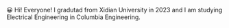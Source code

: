 😀 Hi! Everyone!
I gradutad from Xidian University in 2023 and I am studying Electrical Engineering in Columbia Engineering.
